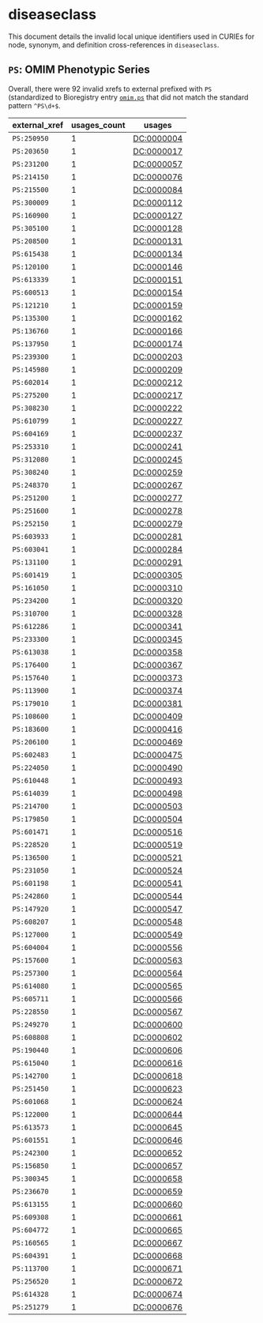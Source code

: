 # diseaseclass

This document details the invalid local unique identifiers used in CURIEs
for node, synonym, and definition cross-references in `diseaseclass`.


## `PS`: OMIM Phenotypic Series

Overall, there were 92 invalid
xrefs to external prefixed with `PS` (standardized to Bioregistry
entry [`omim.ps`]((https://bioregistry.io/omim.ps)) that
did not match the standard pattern `^PS\d+$`.

| external_xref   |   usages_count | usages                                          |
|-----------------|----------------|-------------------------------------------------|
| `PS:250950`     |              1 | [DC:0000004](https://bioregistry.io/DC:0000004) |
| `PS:203650`     |              1 | [DC:0000017](https://bioregistry.io/DC:0000017) |
| `PS:231200`     |              1 | [DC:0000057](https://bioregistry.io/DC:0000057) |
| `PS:214150`     |              1 | [DC:0000076](https://bioregistry.io/DC:0000076) |
| `PS:215500`     |              1 | [DC:0000084](https://bioregistry.io/DC:0000084) |
| `PS:300009`     |              1 | [DC:0000112](https://bioregistry.io/DC:0000112) |
| `PS:160900`     |              1 | [DC:0000127](https://bioregistry.io/DC:0000127) |
| `PS:305100`     |              1 | [DC:0000128](https://bioregistry.io/DC:0000128) |
| `PS:208500`     |              1 | [DC:0000131](https://bioregistry.io/DC:0000131) |
| `PS:615438`     |              1 | [DC:0000134](https://bioregistry.io/DC:0000134) |
| `PS:120100`     |              1 | [DC:0000146](https://bioregistry.io/DC:0000146) |
| `PS:613339`     |              1 | [DC:0000151](https://bioregistry.io/DC:0000151) |
| `PS:600513`     |              1 | [DC:0000154](https://bioregistry.io/DC:0000154) |
| `PS:121210`     |              1 | [DC:0000159](https://bioregistry.io/DC:0000159) |
| `PS:135300`     |              1 | [DC:0000162](https://bioregistry.io/DC:0000162) |
| `PS:136760`     |              1 | [DC:0000166](https://bioregistry.io/DC:0000166) |
| `PS:137950`     |              1 | [DC:0000174](https://bioregistry.io/DC:0000174) |
| `PS:239300`     |              1 | [DC:0000203](https://bioregistry.io/DC:0000203) |
| `PS:145980`     |              1 | [DC:0000209](https://bioregistry.io/DC:0000209) |
| `PS:602014`     |              1 | [DC:0000212](https://bioregistry.io/DC:0000212) |
| `PS:275200`     |              1 | [DC:0000217](https://bioregistry.io/DC:0000217) |
| `PS:308230`     |              1 | [DC:0000222](https://bioregistry.io/DC:0000222) |
| `PS:610799`     |              1 | [DC:0000227](https://bioregistry.io/DC:0000227) |
| `PS:604169`     |              1 | [DC:0000237](https://bioregistry.io/DC:0000237) |
| `PS:253310`     |              1 | [DC:0000241](https://bioregistry.io/DC:0000241) |
| `PS:312080`     |              1 | [DC:0000245](https://bioregistry.io/DC:0000245) |
| `PS:308240`     |              1 | [DC:0000259](https://bioregistry.io/DC:0000259) |
| `PS:248370`     |              1 | [DC:0000267](https://bioregistry.io/DC:0000267) |
| `PS:251200`     |              1 | [DC:0000277](https://bioregistry.io/DC:0000277) |
| `PS:251600`     |              1 | [DC:0000278](https://bioregistry.io/DC:0000278) |
| `PS:252150`     |              1 | [DC:0000279](https://bioregistry.io/DC:0000279) |
| `PS:603933`     |              1 | [DC:0000281](https://bioregistry.io/DC:0000281) |
| `PS:603041`     |              1 | [DC:0000284](https://bioregistry.io/DC:0000284) |
| `PS:131100`     |              1 | [DC:0000291](https://bioregistry.io/DC:0000291) |
| `PS:601419`     |              1 | [DC:0000305](https://bioregistry.io/DC:0000305) |
| `PS:161050`     |              1 | [DC:0000310](https://bioregistry.io/DC:0000310) |
| `PS:234200`     |              1 | [DC:0000320](https://bioregistry.io/DC:0000320) |
| `PS:310700`     |              1 | [DC:0000328](https://bioregistry.io/DC:0000328) |
| `PS:612286`     |              1 | [DC:0000341](https://bioregistry.io/DC:0000341) |
| `PS:233300`     |              1 | [DC:0000345](https://bioregistry.io/DC:0000345) |
| `PS:613038`     |              1 | [DC:0000358](https://bioregistry.io/DC:0000358) |
| `PS:176400`     |              1 | [DC:0000367](https://bioregistry.io/DC:0000367) |
| `PS:157640`     |              1 | [DC:0000373](https://bioregistry.io/DC:0000373) |
| `PS:113900`     |              1 | [DC:0000374](https://bioregistry.io/DC:0000374) |
| `PS:179010`     |              1 | [DC:0000381](https://bioregistry.io/DC:0000381) |
| `PS:108600`     |              1 | [DC:0000409](https://bioregistry.io/DC:0000409) |
| `PS:183600`     |              1 | [DC:0000416](https://bioregistry.io/DC:0000416) |
| `PS:206100`     |              1 | [DC:0000469](https://bioregistry.io/DC:0000469) |
| `PS:602483`     |              1 | [DC:0000475](https://bioregistry.io/DC:0000475) |
| `PS:224050`     |              1 | [DC:0000490](https://bioregistry.io/DC:0000490) |
| `PS:610448`     |              1 | [DC:0000493](https://bioregistry.io/DC:0000493) |
| `PS:614039`     |              1 | [DC:0000498](https://bioregistry.io/DC:0000498) |
| `PS:214700`     |              1 | [DC:0000503](https://bioregistry.io/DC:0000503) |
| `PS:179850`     |              1 | [DC:0000504](https://bioregistry.io/DC:0000504) |
| `PS:601471`     |              1 | [DC:0000516](https://bioregistry.io/DC:0000516) |
| `PS:228520`     |              1 | [DC:0000519](https://bioregistry.io/DC:0000519) |
| `PS:136500`     |              1 | [DC:0000521](https://bioregistry.io/DC:0000521) |
| `PS:231050`     |              1 | [DC:0000524](https://bioregistry.io/DC:0000524) |
| `PS:601198`     |              1 | [DC:0000541](https://bioregistry.io/DC:0000541) |
| `PS:242860`     |              1 | [DC:0000544](https://bioregistry.io/DC:0000544) |
| `PS:147920`     |              1 | [DC:0000547](https://bioregistry.io/DC:0000547) |
| `PS:608207`     |              1 | [DC:0000548](https://bioregistry.io/DC:0000548) |
| `PS:127000`     |              1 | [DC:0000549](https://bioregistry.io/DC:0000549) |
| `PS:604004`     |              1 | [DC:0000556](https://bioregistry.io/DC:0000556) |
| `PS:157600`     |              1 | [DC:0000563](https://bioregistry.io/DC:0000563) |
| `PS:257300`     |              1 | [DC:0000564](https://bioregistry.io/DC:0000564) |
| `PS:614080`     |              1 | [DC:0000565](https://bioregistry.io/DC:0000565) |
| `PS:605711`     |              1 | [DC:0000566](https://bioregistry.io/DC:0000566) |
| `PS:228550`     |              1 | [DC:0000567](https://bioregistry.io/DC:0000567) |
| `PS:249270`     |              1 | [DC:0000600](https://bioregistry.io/DC:0000600) |
| `PS:608808`     |              1 | [DC:0000602](https://bioregistry.io/DC:0000602) |
| `PS:190440`     |              1 | [DC:0000606](https://bioregistry.io/DC:0000606) |
| `PS:615040`     |              1 | [DC:0000616](https://bioregistry.io/DC:0000616) |
| `PS:142700`     |              1 | [DC:0000618](https://bioregistry.io/DC:0000618) |
| `PS:251450`     |              1 | [DC:0000623](https://bioregistry.io/DC:0000623) |
| `PS:601068`     |              1 | [DC:0000624](https://bioregistry.io/DC:0000624) |
| `PS:122000`     |              1 | [DC:0000644](https://bioregistry.io/DC:0000644) |
| `PS:613573`     |              1 | [DC:0000645](https://bioregistry.io/DC:0000645) |
| `PS:601551`     |              1 | [DC:0000646](https://bioregistry.io/DC:0000646) |
| `PS:242300`     |              1 | [DC:0000652](https://bioregistry.io/DC:0000652) |
| `PS:156850`     |              1 | [DC:0000657](https://bioregistry.io/DC:0000657) |
| `PS:300345`     |              1 | [DC:0000658](https://bioregistry.io/DC:0000658) |
| `PS:236670`     |              1 | [DC:0000659](https://bioregistry.io/DC:0000659) |
| `PS:613155`     |              1 | [DC:0000660](https://bioregistry.io/DC:0000660) |
| `PS:609308`     |              1 | [DC:0000661](https://bioregistry.io/DC:0000661) |
| `PS:604772`     |              1 | [DC:0000665](https://bioregistry.io/DC:0000665) |
| `PS:160565`     |              1 | [DC:0000667](https://bioregistry.io/DC:0000667) |
| `PS:604391`     |              1 | [DC:0000668](https://bioregistry.io/DC:0000668) |
| `PS:113700`     |              1 | [DC:0000671](https://bioregistry.io/DC:0000671) |
| `PS:256520`     |              1 | [DC:0000672](https://bioregistry.io/DC:0000672) |
| `PS:614328`     |              1 | [DC:0000674](https://bioregistry.io/DC:0000674) |
| `PS:251279`     |              1 | [DC:0000676](https://bioregistry.io/DC:0000676) |

